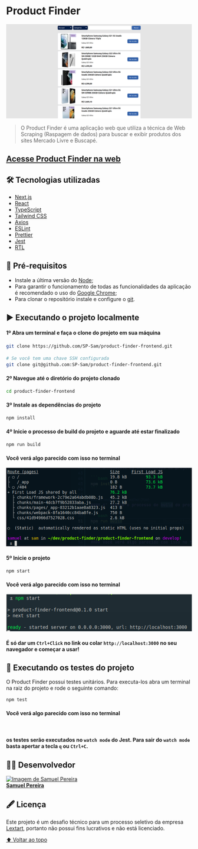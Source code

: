 # Product Finder

<img src="./public/product-finder.png" alt="Home page">

> O Product Finder é uma aplicação web que utiliza a técnica de Web Scraping (Raspagem de dados) para buscar e exibir produtos dos sites Mercado Livre e Buscapé.

## [Acesse Product Finder na web](https://productfinder.vercel.app/)

## 🛠️ Tecnologias utilizadas

- [Next.js](https://nextjs.org/)
- [React](https://react.dev/)
- [TypeScript](https://www.typescriptlang.org/)
- [Tailwind CSS](https://tailwindcss.com/)
- [Axios](https://axios-http.com/)
- [ESLint](https://eslint.org/)
- [Prettier](https://prettier.io/)
- [Jest](https://jestjs.io/pt-BR/)
- [RTL](https://testing-library.com/)

## 🌱 Pré-requisitos

- Instale a última versão do [Node](https://nodejs.org/en/);
- Para garantir o funcionamento de todas as funcionalidades da aplicação é recomendado o uso do [Google Chrome](https://www.google.com/intl/pt-BR/chrome/);
- Para clonar o repositório instale e configure o [git](https://git-scm.com/).

## ▶️ Executando o projeto localmente

#### 1º Abra um terminal e faça o clone do projeto em sua máquina

```bash
git clone https://github.com/SP-Sam/product-finder-frontend.git

# Se você tem uma chave SSH configurada
git clone git@github.com:SP-Sam/product-finder-frontend.git
```

#### 2º Navegue até o diretório do projeto clonado

```bash
cd product-finder-frontend
```

#### 3º Instale as dependências do projeto

```bash
npm install
```

#### 4º Inicie o processo de build do projeto e aguarde até estar finalizado

```bash
npm run build
```

#### Você verá algo parecido com isso no terminal

<img src="./public/terminal-build.png" alt="Terminal build">

#### 5º Inicie o projeto

```bash
npm start
```

#### Você verá algo parecido com isso no terminal

<img src="./public/terminal-start.png" alt="Terminal start">

#### É só dar um `Ctrl+Click` no link ou colar `http://localhost:3000` no seu navegador e começar a usar!

## 🧪 Executando os testes do projeto

O Product Finder possui testes unitários. Para executa-los abra um terminal na raiz do projeto e rode o seguinte comando:

```bash
npm test
```

#### Você verá algo parecido com isso no terminal

<img src="./src/assets/tests-demo.png" alt="">

#### os testes serão executados no `watch mode` do Jest. Para sair do `watch mode` basta apertar a tecla `q` ou `Ctrl+C`.

## 👨‍💻 Desenvolvedor

<a href="https://www.linkedin.com/in/spsam/">
  <img src="https://avatars.githubusercontent.com/u/72403810?v=4" width="100px" alt="Imagem de Samuel Pereira">
  <br>
  <b>Samuel Pereira</b>
</a>

## 🖋️ Licença

Este projeto é um desafio técnico para um processo seletivo da empresa [Lextart](https://lexartlabs.com/), portanto não possui fins lucrativos e não está licenciado.

[⬆️ Voltar ao topo](#product-finder)
<br>
